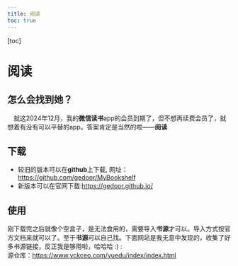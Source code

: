 ```yaml
---
title: 阅读
toc: true
---
```

[toc]

# 阅读
## 怎么会找到她？
&emsp;就这2024年12月，我的**微信读书**app的会员到期了，但不想再续费会员了，就想着有没有可以平替的app。答案肯定是当然的啦——**阅读**
## 下载
* 较旧的版本可以在**github**上下载, 网址：https://github.com/gedoor/MyBookshelf
* 新版本可以在官网下载:https://gedoor.github.io/
## 使用
刚下载完之后就像个空盒子，是无法食用的，需要导入**书源**才可以。导入方式按官方文档来就可以了。至于**书源**可以自己找。下面网站是我无意中发现的，收集了好多书源链接，反正我是够用啦，哈哈哈 :) :  
源仓库：https://www.yckceo.com/yuedu/index/index.html
